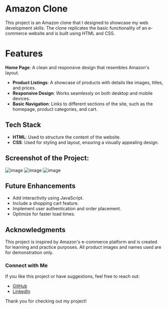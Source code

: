 # Amazon Clone

This project is an Amazon clone that I designed to showcase my web development skills. The clone replicates the basic functionality of an e-commerce website and is built using HTML and CSS.

# Features

**Home Page**: A clean and responsive design that resembles Amazon's layout.
- **Product Listings**: A showcase of products with details like images, titles, and prices.
- **Responsive Design**: Works seamlessly on both desktop and mobile devices.
- **Basic Navigation**: Links to different sections of the site, such as the homepage, product categories, and cart.

## Tech Stack

- **HTML**: Used to structure the content of the website.
- **CSS**: Used for styling and layout, ensuring a visually appealing design.

## Screenshot of the Project:
![image](https://github.com/user-attachments/assets/618ebec5-62ce-42c8-9a13-d058a7be17da)
![image](https://github.com/user-attachments/assets/083a40c1-49eb-4e63-a67d-0ff9728fb315)
![image](https://github.com/user-attachments/assets/8cad97e0-6506-4045-afd8-45142a6d36c8)


## Future Enhancements

- Add interactivity using JavaScript.
- Include a shopping cart feature.
- Implement user authentication and order placement.
- Optimize for faster load times.

## Acknowledgments

This project is inspired by Amazon's e-commerce platform and is created for learning and practice purposes. All product images and names used are for demonstration only.

### Connect with Me

If you like this project or have suggestions, feel free to reach out:

- [GitHub](https://github.com/Sameer9625/Sameer9625)
- [LinkedIn](https://www.linkedin.com/in/sameer-662453292?utm_source=share&utm_campaign=share_via&utm_content=profile&utm_medium=android_app)

Thank you for checking out my project!


